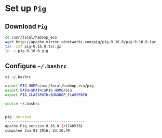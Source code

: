 # Set up ```Pig```

## Download ```Pig```

```sh
cd /usr/local/hadoop_eco
wget http://apache.mirror.cdnetworks.com/pig/pig-0.16.0/pig-0.16.0.tar.gz
tar -zxf pig-0.16.0.tar.gz
ln -s pig-0.16.0 pig
```


## Configure ```~/.bashrc```

```sh
vi ~/.bashrc
```
```sh
export PIG_HOME=/usr/local/hadoop_eco/pig
export PATH=$PATH:$PIG_HOME/bin
export PIG_CLASSPATH=$HADOOP_CLASSPATH

```
```sh
source ~/.bashrc
```

## 

```sh
pig -version
-------------------------------------
Apache Pig version 0.16.0 (r1746530) 
compiled Jun 01 2016, 23:10:49

```

